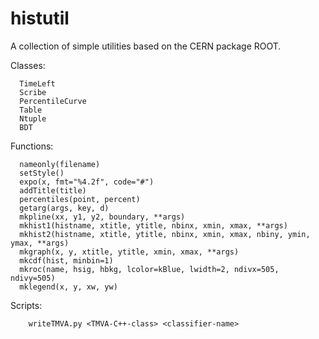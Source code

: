 # histutil
A collection of simple utilities based on the CERN package ROOT.

Classes:
```
  TimeLeft
  Scribe
  PercentileCurve
  Table
  Ntuple
  BDT
``` 
Functions:
```
  nameonly(filename)
  setStyle()
  expo(x, fmt="%4.2f", code="#")
  addTitle(title)
  percentiles(point, percent)
  getarg(args, key, d)
  mkpline(xx, y1, y2, boundary, **args)
  mkhist1(histname, xtitle, ytitle, nbinx, xmin, xmax, **args)
  mkhist2(histname, xtitle, ytitle, nbinx, xmin, xmax, nbiny, ymin, ymax, **args)
  mkgraph(x, y, xtitle, ytitle, xmin, xmax, **args)
  mkcdf(hist, minbin=1)
  mkroc(name, hsig, hbkg, lcolor=kBlue, lwidth=2, ndivx=505, ndivy=505)
  mklegend(x, y, xw, yw)
```
Scripts:
```
	writeTMVA.py <TMVA-C++-class> <classifier-name>
```
